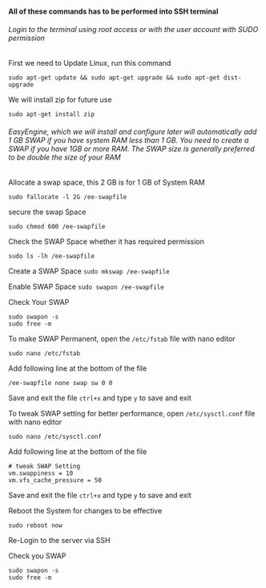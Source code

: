 #### All of these commands has to be performed into SSH terminal
###### Login to the terminal using root access or with the user account with SUDO permission

First we need to Update Linux, run this command

`sudo apt-get update && sudo apt-get upgrade && sudo apt-get dist-upgrade`

We will install zip for future use

`sudo apt-get install zip`

###### EasyEngine, which we will install and configure later will automatically add 1 GB SWAP if you have system RAM less than 1 GB. You need to create a SWAP if you have 1GB or more RAM. The SWAP size is generally preferred to be double the size of your RAM

Allocate a swap space, this 2 GB is for 1 GB of System RAM

`sudo fallocate -l 2G /ee-swapfile`

secure the swap Space

`sudo chmod 600 /ee-swapfile`

Check the SWAP Space whether it has required permission

`sudo ls -lh /ee-swapfile`

Create a SWAP Space
`sudo mkswap /ee-swapfile`

Enable SWAP Space
`sudo swapon /ee-swapfile`

Check Your SWAP

```
sudo swapon -s
sudo free -m
```

To make SWAP Permanent, open the `/etc/fstab` file with nano editor

`sudo nano /etc/fstab`

Add following line at the bottom of the file

`/ee-swapfile none swap sw 0 0`

Save and exit the file `ctrl+x` and type `y` to save and exit

To tweak SWAP setting for better performance, open `/etc/sysctl.conf` file with nano editor

`sudo nano /etc/sysctl.conf`

Add following line at the bottom of the file

```
# tweak SWAP Setting 
vm.swappiness = 10
vm.vfs_cache_pressure = 50
```

Save and exit the file `ctrl+x` and type `y` to save and exit

Reboot the System for changes to be effective

`sudo reboot now`

Re-Login to the server via SSH

Check you SWAP

```
sudo swapon -s
sudo free -m
```







